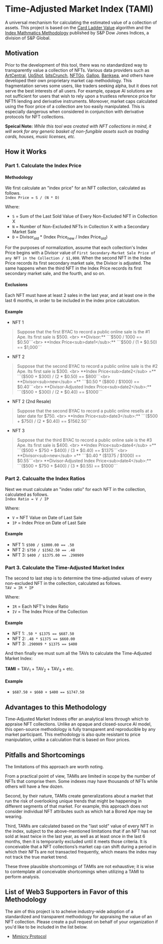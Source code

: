 # Time-Adjusted Market Index (TAMI)
A universal mechanism for calculating the estimated value of a collection of assets. This project is based on the [Card Ladder Value](https://drive.google.com/file/d/1rOY3tagsT7axRRxZWECh-0zWoMbaYbNp/view) algorithm and the [Index Mathmatics Methodology](https://www.spglobal.com/spdji/en/documents/methodologies/methodology-index-math.pdf) published by S&P Dow Jones Indices, a division of S&P Global.

## Motivation
Prior to the development of this tool, there was no standardized way to transparently value a collection of NFTs. Various data providers such as [ArtCentral](https://artcentral.io), [UpShot](https://upshot.xyz/), [bitsCrunch](https://bitscrunch.com/), [NFTGo](https://nftgo.io/), [Gallop](https://www.higallop.com/), [Banksea](https://banksea.finance/), and others have developed their own proprietary market cap methodology. This fragmentation serves some users, like traders seeking alpha, but it does not serve the best interests of all users. For example, opaque AI solutions are not sufficient for users that wish to rely upon a trustless reference price for NFTfi lending and derivative instruments. Moreover, market caps calculated using the floor price of a collection are too easily manipulated. This is especially dangerous when considered in conjunction with derivative protocols for NFT collections.

**Speical Note:** _While this tool was created with NFT collections in mind, it will work for any generic basket of non-fungible assets such as trading cards, houses, music licenses, etc._

## How it Works
### Part 1. Calculate the Index Price
#### Methodology
We first calculate an "index price" for an NFT collection, calculated as follows. <br>
```Index Price = S / (N * D)```

Where: <br> 
- ```S``` = Sum of the Last Sold Value of Every Non-Excluded NFT in Collection X
- ```N``` = Number of Non-Excluded NFTs in Collection X with a Secondary Market Sale
- ```D``` = Divisor<sub>old</sub> * (Index Price<sub>new</sub> / Index Price<sub>old</sub>)

For the purposes of normalization, assume that each collection's Index Price begins with a Divisor value of ```First Secondary-Market Sale Price of any NFT in the Collection / $1,000```. When the second NFT in the Index Price records its first secondary market sale, the Divisor is adjusted. The same happens when the third NFT in the Index Price records its first secondary market sale, and the fourth, and so on.

#### Exclusions
Each NFT must have at least 2 sales in the last year, and at least one in the last 6 months, in order to be included in the index price calculation. 

#### Example
- NFT 1
> Suppose that the first BYAC to record a public online sale is the #1 Ape. Its first sale is $500. <br>
> **Divisor:** ```$500 / 1000 == $0.50```<br>
> **Index Price<sub>date1</sub>:** ```$500 / (1 * $0.50) == $1,000```

- NFT 2
> Suppose that the second BYAC to record a public online sale is the #2 Ape. Its first sale is $300. <br>
> **Index Price<sub>date2</sub> =** ```($500 + $300) / (2 * $0.50) == $800```<br>
> **Divisor<sub>new</sub> =** ```$0.50 * ($800 / $1000) == $0.40```<br>
> **Divisor-Adjusted Index Price<sub>date2</sub>:** ```($500 + $300) / (2 * $0.40) == $1000```<br>

- NFT 2 (2nd Resale)
> Suppose that the second BYAC to record a public online resells at a later date for $750. <br>
> **Index Price<sub>date3</sub>:** ```($500 + $750) / (2 * $0.40) == $1562.50```<br>

- NFT 3
> Suppose that the third BYAC to record a public online sale is the #3 Ape. Its first sale is $400. <br>
> **Index Price<sub>date4</sub> =** ```($500 + $750 + $400) / (3 * $0.40) == $1375```<br>
> **Divisor<sub>new</sub> =** ```$0.40 * ($1375 / $1000) == $0.55```<br>
> **Divisor-Adjusted Index Price<sub>date4</sub>:** ```($500 + $750 + $400) / (3 * $0.55) == $1000```<br>


### Part 2. Calcualte the Index Ratios
Next we must calculate an "index ratio" for each NFT in the collection, calculated as follows. <br>
```Index Ratio = V / IP```

Where: <br>
- ```V```  = NFT Value on Date of Last Sale
- ```IP``` = Index Price on Date of Last Sale

#### Example
- NFT 1: ```$500 / $1000.00 == .50```
- NFT 2: ```$750 / $1562.50 == .48```
- NFT 3: ```$400 / $1375.00 == .290909```

### Part 3. Calculate the Time-Adjusted Market Index
The second to last step is to determine the time-adjusted values of every non-excluded NFT in the collection, calculated as follows. <br>
```TAV = IR * IP```

Where: <br>
- ```IR``` = Each NFT's Index Ratio
- ```IV``` = The Index Price of the Collection

#### Example
- NFT 1: ```.50 * $1375 == $687.50```
- NFT 2: ```.48 * $1375 == $660.00```
- NFT 3: ```.290909 * $1375 == $400```

And then finally we must sum all the TAVs to calculate the Time-Adjusted Market Index: <br><br>
**TAMI** = TAV<sub>1</sub> + TAV<sub>2</sub> + TAV<sub>3</sub> + etc.

#### Example
- ```$687.50 + $660 + $400 == $1747.50```

## Advantages to this Methodology
Time-Adjusted Market Indexes offer an analytical lens through which to appraise NFT collections. Unlike an opaque and closed-source AI model, this open-source methodology is fully transparent and reproducible by any market participant. This methodology is also quite resistant to price manipulation, unlike a calculation that is based on floor prices. 


## Pitfalls and Shortcomings
The limitations of this approach are worth noting.

From a practical point of view, TAMIs are limited in scope by the number of NFTs that comprise them. Some indexes may have thousands of NFTs while others will have a few dozen.

Second, by their nature, TAMIs create generalizations about a market that run the risk of overlooking unique trends that might be happening in different segments of that market. For example, this approach does not consider individual NFT attributes such as which hat a Bored Ape may be wearing.

Third, TAMIs are calculated based on the "last sold" value of every NFT in the index, subject to the above-mentioned limitations that if an NFT has not sold at least twice in the last year, as well as at least once in the last 6 months, then it is temporarily excluded until it meets those criteria. It is conceivable that a NFT collections’s market cap can shift during a period in which their NFTs are not transacted frequently, which means the index may not track the true market trend.

These three plausible shortcomings of TAMIs are not exhaustive; it is wise to contemplate all conceivable shortcomings when utilizing a TAMI to perform analysis.



## List of Web3 Supporters in Favor of this Methodology
The aim of this project is to acheive industry-wide adoption of a standardized and transparent methodology for appraising the value of an NFT collection. Please create a pull request on behalf of your organization if you'd like to be included in the list below.
- [Mimicry Protocol](https://twitter.com/mimicryprotocol)
